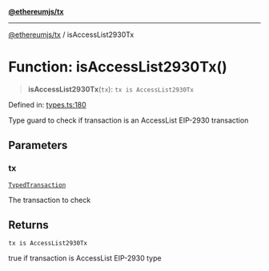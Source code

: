 [**@ethereumjs/tx**](../README.md)

***

[@ethereumjs/tx](../README.md) / isAccessList2930Tx

# Function: isAccessList2930Tx()

> **isAccessList2930Tx**(`tx`): `tx is AccessList2930Tx`

Defined in: [types.ts:180](https://github.com/ethereumjs/ethereumjs-monorepo/blob/master/packages/tx/src/types.ts#L180)

Type guard to check if transaction is an AccessList EIP-2930 transaction

## Parameters

### tx

[`TypedTransaction`](../type-aliases/TypedTransaction.md)

The transaction to check

## Returns

`tx is AccessList2930Tx`

true if transaction is AccessList EIP-2930 type
